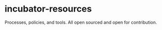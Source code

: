 incubator-resources
===================

Processes, policies, and tools. All open sourced and open for contribution. 
